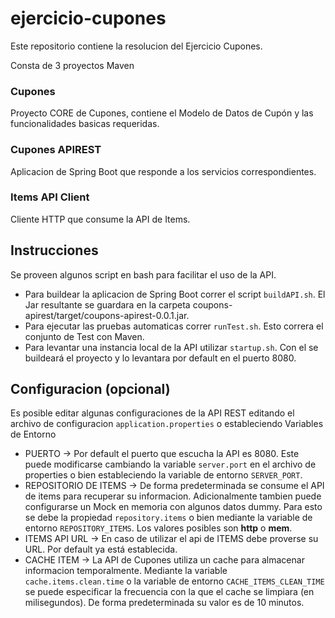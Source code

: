 # ejercicio-cupones

Este repositorio contiene la resolucion del Ejercicio Cupones.

Consta de 3 proyectos Maven

### Cupones

Proyecto CORE de Cupones, contiene  el Modelo de Datos de Cupón y las funcionalidades basicas requeridas.

### Cupones  APIREST

Aplicacion de Spring Boot que responde a los servicios correspondientes.

### Items API Client

Cliente HTTP que consume la API de Items.

## Instrucciones

Se proveen algunos script en bash para facilitar el uso de la API.
- Para buildear la aplicacion de Spring Boot correr el script ```buildAPI.sh```. El Jar resultante se guardara en la carpeta coupons-apirest/target/coupons-apirest-0.0.1.jar.
- Para ejecutar las pruebas automaticas correr ```runTest.sh```. Esto correra el conjunto de Test con Maven.
- Para levantar una instancia local de la API utilizar ```startup.sh```. Con el se buildeará el proyecto y lo levantara por default en el puerto 8080.

## Configuracion (opcional)

Es posible editar algunas configuraciones de la API REST editando el archivo de configuracion ```application.properties``` o estableciendo Variables de Entorno
- PUERTO -> Por default el puerto que escucha la API es 8080. Este puede modificarse cambiando la variable ```server.port``` en el archivo de properties o bien estableciendo la variable de entorno ```SERVER_PORT```.
- REPOSITORIO DE ITEMS -> De forma predeterminada se consume el API de items para recuperar su informacion. Adicionalmente tambien puede configurarse un Mock en memoria con algunos datos dummy. Para esto se debe la propiedad ```repository.items``` o bien mediante la variable de entorno ```REPOSITORY_ITEMS```. Los valores posibles son **http** o **mem**.
- ITEMS API URL -> En caso de utilizar el api de ITEMS debe proverse su URL. Por default ya está establecida.
- CACHE ITEM -> La API de Cupones utiliza un cache para almacenar informacion temporalmente. Mediante la variable ```cache.items.clean.time``` o la variable de entorno ```CACHE_ITEMS_CLEAN_TIME``` se puede especificar la frecuencia con la que el cache se limpiara (en milisegundos).  De forma predeterminada su valor es de 10 minutos.
